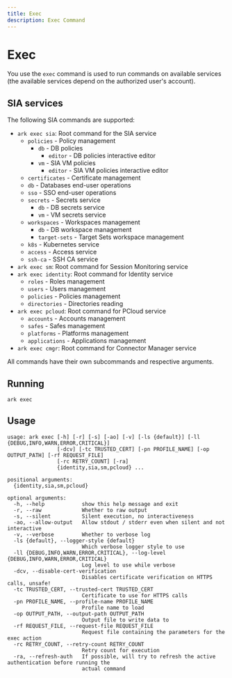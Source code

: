 ```yaml
---
title: Exec
description: Exec Command
---
```


# Exec

You use the `exec` command is used to run commands on available services (the available services depend on the authorized user's account).

## SIA services

The following SIA commands are supported:

- `ark exec sia`: Root command for the SIA service
    - `policies` - Policy management
        - `db` - DB policies
            - `editor` - DB policies interactive editor
        - `vm` - SIA VM policies
            - `editor` - SIA VM policies interactive editor
    - `certificates` - Certificate management
    - `db` - Databases end-user operations
    - `sso` - SSO end-user operations
    - `secrets` - Secrets service
        - `db` - DB secrets service
        - `vm` - VM secrets service
    - `workspaces` - Workspaces management
        - `db` - DB workspace management
        - `target-sets` - Target Sets workspace management
    - `k8s` - Kubernetes service
    - `access` - Access service
    - `ssh-ca` - SSH CA service
- `ark exec sm`: Root command for Session Monitoring service
- `ark exec identity`: Root command for Identity service
    - `roles` - Roles management
    - `users` - Users management
    - `policies` - Policies management
    - `directories` - Directories reading
- `ark exec pcloud`: Root command for PCloud service
    - `accounts` - Accounts management
    - `safes` - Safes management
    - `platforms` - Platforms management
    - `applications` - Applications management
- `ark exec cmgr`: Root command for Connector Manager service

All commands have their own subcommands and respective arguments.

## Running
```shell linenums="0"
ark exec
```

## Usage
```shell
usage: ark exec [-h] [-r] [-s] [-ao] [-v] [-ls {default}] [-ll {DEBUG,INFO,WARN,ERROR,CRITICAL}]
                [-dcv] [-tc TRUSTED_CERT] [-pn PROFILE_NAME] [-op OUTPUT_PATH] [-rf REQUEST_FILE]
                [-rc RETRY_COUNT] [-ra]
                {identity,sia,sm,pcloud} ...

positional arguments:
  {identity,sia,sm,pcloud}

optional arguments:
  -h, --help            show this help message and exit
  -r, --raw             Whether to raw output
  -s, --silent          Silent execution, no interactiveness
  -ao, --allow-output   Allow stdout / stderr even when silent and not interactive
  -v, --verbose         Whether to verbose log
  -ls {default}, --logger-style {default}
                        Which verbose logger style to use
  -ll {DEBUG,INFO,WARN,ERROR,CRITICAL}, --log-level {DEBUG,INFO,WARN,ERROR,CRITICAL}
                        Log level to use while verbose
  -dcv, --disable-cert-verification
                        Disables certificate verification on HTTPS calls, unsafe!
  -tc TRUSTED_CERT, --trusted-cert TRUSTED_CERT
                        Certificate to use for HTTPS calls
  -pn PROFILE_NAME, --profile-name PROFILE_NAME
                        Profile name to load
  -op OUTPUT_PATH, --output-path OUTPUT_PATH
                        Output file to write data to
  -rf REQUEST_FILE, --request-file REQUEST_FILE
                        Request file containing the parameters for the exec action
  -rc RETRY_COUNT, --retry-count RETRY_COUNT
                        Retry count for execution
  -ra, --refresh-auth   If possible, will try to refresh the active authentication before running the
                        actual command
```